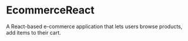 # EcommerceReact
A React-based e-commerce application that lets users browse products, add items to their cart.
